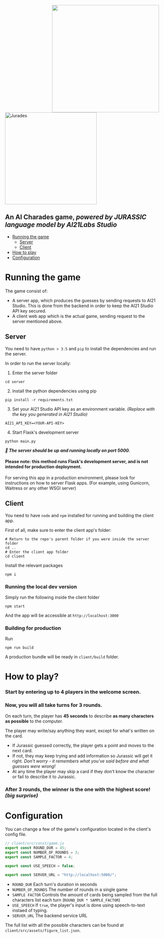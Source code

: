 <img width="350" align="right" src="https://user-images.githubusercontent.com/7150767/128235508-b8ec81f5-874d-4496-b6d0-e7bdbf3f7017.png">
<img width="300" alt="Jurades" src="https://user-images.githubusercontent.com/7150767/128235107-903820d0-dbf4-4d73-98d8-64542298b02f.png">

## An AI Charades game, _powered by JURASSIC language model by AI21Labs Studio_


- [Running the game](#running-the-game)
   - [Server](#server)
   - [Client](#client)
- [How to play](#how-to-play)
- [Configuration](#configuration)

# Running the game

The game consist of:
- A server app, which produces the guesses by sending requests to AI21 Studio. This is done from the backend in order to keep the AI21 Studio API key secured.
- A client web app which is the actual game, sending request to the server mentioned above.

## Server

You need to have `python > 3.5` and `pip` to install the dependencies and run the server. 

In order to run the server locally:

1. Enter the server folder
```shell
cd server
```
2. Install the python dependencies using pip
```shell
pip install -r requirements.txt
```
3. Set your AI21 Studio API key as an environment variable.
   _(Replace <YOUR-API-KEY> with the key you generated in AI21 Studio)_
```shell
AI21_API_KEY=<YOUR-API-KEY>
```
4. Start Flask's development server
```shell
python main.py
```
***🎉 The server should be up and running locally on port 5000.***

#### Please note: this method runs Flask's development server, and is not intended for production deployment.
For serving this app in a production environment, please look for instructions on how to server Flask apps. (For example, using Gunicorn, Waitress or any other WSGI server)

## Client

You need to have `node` and `npm` installed for running and building the client app.

First of all, make sure to enter the client app's folder:
```shell
# Return to the repo's parent folder if you were inside the server folder
cd ..
# Enter the client app folder
cd client
```
Install the relevant packages
```shell
npm i
```

### Running the local dev version
Simply run the following inside the client folder
```shell
npm start
```
And the app will be accessible at `http://localhost:3000`

### Building for production
Run
```shell
npm run build
```
A production bundle will be ready in `client/build` folder.

# How to play?

### Start by entering up to 4 players in the welcome screen.

### Now, you will all take turns for 3 rounds.
On each turn, the player has **45 seconds** to describe **as many characters as possible** to the computer.

The player may write/say anything they want, except for what's written on the card.
- If Jurassic guessed correctly, the player gets a point and moves to the next card.
- If not, they may keep trying and add information so Jurassic will get it right. _Don't worry - it remembers what you've said before and what guesses were wrong!_
- At any time the player may skip a card if they don't know the character or fail to describe it to Jurassic.

### After 3 rounds, the winner is the one with the highest score! _(big surprise)_

# Configuration

You can change a few of the game's configuration located in the client's config file.

```javascript
// client/src/const/game.js
export const ROUND_DUR = 45;
export const NUMBER_OF_ROUNDS = 3;
export const SAMPLE_FACTOR = 4;

export const USE_SPEECH = false;

export const SERVER_URL = "http://localhost:5000/";
```
- `ROUND_DUR` Each turn's duration in seconds
- `NUMBER_OF_ROUNDS` The number of rounds in a single game
- `SAMPLE FACTOR` Controls the amount of cards being sampled from the full characters list each turn (`ROUND_DUR * SAMPLE_FACTOR`)
- `USE_SPEECH` If `true`, the player's input is done using speech-to-text instaed of typing.
- `SERVER_URL` The backend service URL

The full list with all the possible characters can be found at `client/src/assets/figure_list.json`. 
